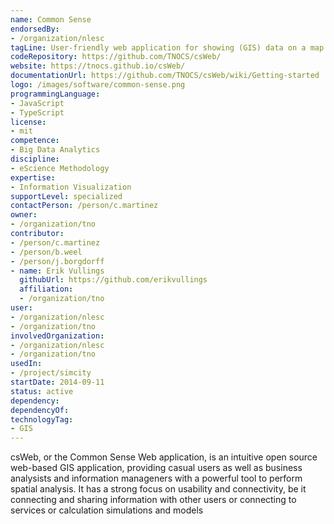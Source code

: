 ```yaml
---
name: Common Sense
endorsedBy:
- /organization/nlesc
tagLine: User-friendly web application for showing (GIS) data on a map.
codeRepository: https://github.com/TNOCS/csWeb/
website: https://tnocs.github.io/csWeb/
documentationUrl: https://github.com/TNOCS/csWeb/wiki/Getting-started
logo: /images/software/common-sense.png
programmingLanguage:
- JavaScript
- TypeScript
license:
- mit
competence:
- Big Data Analytics
discipline:
- eScience Methodology
expertise:
- Information Visualization
supportLevel: specialized
contactPerson: /person/c.martinez
owner:
- /organization/tno
contributor:
- /person/c.martinez
- /person/b.weel
- /person/j.borgdorff
- name: Erik Vullings
  githubUrl: https://github.com/erikvullings
  affiliation:
  - /organization/tno
user:
- /organization/nlesc
- /organization/tno
involvedOrganization:
- /organization/nlesc
- /organization/tno
usedIn:
- /project/simcity
startDate: 2014-09-11
status: active
dependency:
dependencyOf:
technologyTag:
- GIS
---
```

csWeb, or the Common Sense Web application, is an intuitive open source web-based GIS application, providing casual users as well as business analysists and information manageners with a powerful tool to perform spatial analysis. It has a strong focus on usability and connectivity, be it connecting and sharing information with other users or connecting to services or calculation simulations and models

